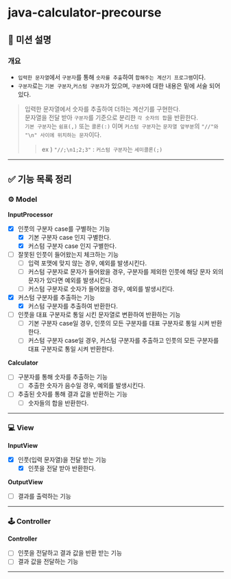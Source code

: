 # java-calculator-precourse

## 🚀 미션 설명

### 개요

- `입력한 문자열`에서 `구분자`를 통해 `숫자를 추출`하여
  `합해주는 계산기 프로그램`이다.
- `구분자`로는 `기본 구분자`,`커스텀 구분자`가 있으며, `구분자`에 대한 내용은
  밑에 서술 되어있다.

> 입력한 문자열에서 숫자를 추출하여 더하는 계산기를 구현한다.  
> 문자열을 전달 받아 `구분자`를 기준으로 분리한 `각 숫자의 합`을 반환한다.  
> `기본 구분자`는 `쉼표(,)` 또는 `콜론(:)` 이며 `커스텀 구분자`는 `문자열 앞부분`의
> `"//"와 "\n" 사이에 위치하는 문자`이다.
>> ex ) `"//;\n1;2;3"` : `커스텀 구분자`는 `세미콜론(;)`
---

## ✅ 기능 목록 정리

### **⚙️ Model**

**InputProcessor**

- [x]  인풋의 구분자 case를 구별하는 기능
    - [x]  기본 구분자 case 인지 구별한다.
    - [x]  커스텀 구분자 case 인지 구별한다.
- [ ]  잘못된 인풋이 들어왔는지 체크하는 기능
    - [ ]  입력 포맷에 맞지 않는 경우, 예외를 발생시킨다.
    - [ ]  커스텀 구분자로 문자가 들어왔을 경우, 구분자를 제외한 인풋에 해당 문자 외의 문자가 있다면 예외를 발생시킨다.
    - [ ]  커스텀 구분자로 숫자가 들어왔을 경우, 예외를 발생시킨다.
- [x]  커스텀 구분자를 추출하는 기능
    - [x]  커스텀 구분자를 추출하여 반환한다.
- [ ]  인풋을 대표 구분자로 통일 시킨 문자열로 변환하여 반환하는 기능
    - [ ]  기본 구분자 case일 경우, 인풋의 모든 구분자를 대표 구분자로 통일 시켜 반환한다.
    - [ ]  커스텀 구분자 case일 경우, 커스텀 구분자를 추출하고 인풋의 모든 구분자를 대표 구분자로 통일 시켜 반환한다.

**Calculator**

- [ ]  구분자를 통해 숫자를 추출하는 기능
    - [ ]  추출한 숫자가 음수일 경우, 예외를 발생시킨다.
- [ ]  추출된 숫자를 통해 결과 값을 반환하는 기능
    - [ ]  숫자들의 합을 반환한다.

---

### **💻 View**

**InputView**

- [x]  인풋(입력 문자열)을 전달 받는 기능
    - [x] 인풋을 전달 받아 반환한다.

**OutputView**

- [ ]  결과를 출력하는 기능

---

### **🕹️ Controller**

**Controller**

- [ ]  인풋을 전달하고 결과 값을 반환 받는 기능
- [ ]  결과 값을 전달하는 기능

---